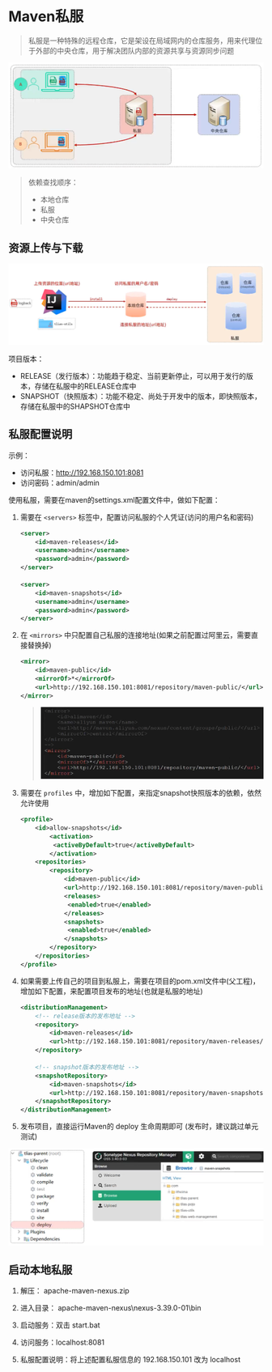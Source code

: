# Maven私服

> 私服是一种特殊的远程仓库，它是架设在局域网内的仓库服务，用来代理位于外部的中央仓库，用于解决团队内部的资源共享与资源同步问题

<img src="img/Maven私服/image-20230819211913657.png" alt="image-20230819211913657" style="zoom:67%;" />

> 依赖查找顺序：
>
> - 本地仓库
> - 私服
> - 中央仓库

## 资源上传与下载

<img src="img/Maven私服/image-20230819212140934.png" alt="image-20230819212140934" style="zoom:67%;" />

项目版本：

- RELEASE（发行版本）：功能趋于稳定、当前更新停止，可以用于发行的版本，存储在私服中的RELEASE仓库中
- SNAPSHOT（快照版本）：功能不稳定、尚处于开发中的版本，即快照版本，存储在私服中的SHAPSHOT仓库中

## 私服配置说明

示例：

- 访问私服：http://192.168.150.101:8081
- 访问密码：admin/admin

使用私服，需要在maven的settings.xml配置文件中，做如下配置：

1. 需要在 `<servers>` 标签中，配置访问私服的个人凭证(访问的用户名和密码)

   ```xml
   <server>
       <id>maven-releases</id>
       <username>admin</username>
       <password>admin</password>
   </server>
       
   <server>
       <id>maven-snapshots</id>
       <username>admin</username>
       <password>admin</password>
   </server>
   ```

2. 在 `<mirrors>` 中只配置自己私服的连接地址(如果之前配置过阿里云，需要直接替换掉)

   ```xml
   <mirror>
       <id>maven-public</id>
       <mirrorOf>*</mirrorOf>
       <url>http://192.168.150.101:8081/repository/maven-public/</url>
   </mirror>
   ```

   > <img src="img/Maven私服/image-20230819212950207.png" alt="image-20230819212950207" style="zoom: 67%;" />

3. 需要在 `profiles` 中，增加如下配置，来指定snapshot快照版本的依赖，依然允许使用

   ```xml
   <profile>
       <id>allow-snapshots</id>
           <activation>
           	<activeByDefault>true</activeByDefault>
           </activation>
       <repositories>
           <repository>
               <id>maven-public</id>
               <url>http://192.168.150.101:8081/repository/maven-public/</url>
               <releases>
               	<enabled>true</enabled>
               </releases>
               <snapshots>
               	<enabled>true</enabled>
               </snapshots>
           </repository>
       </repositories>
   </profile>
   ```

4. 如果需要上传自己的项目到私服上，需要在项目的pom.xml文件中(父工程)，增加如下配置，来配置项目发布的地址(也就是私服的地址)

   ```xml
   <distributionManagement>
       <!-- release版本的发布地址 -->
       <repository>
           <id>maven-releases</id>
           <url>http://192.168.150.101:8081/repository/maven-releases/</url>
       </repository>
       
       <!-- snapshot版本的发布地址 -->
       <snapshotRepository>
           <id>maven-snapshots</id>
           <url>http://192.168.150.101:8081/repository/maven-snapshots/</url>
       </snapshotRepository>
   </distributionManagement>
   ```

5. 发布项目，直接运行Maven的 deploy 生命周期即可 (发布时，建议跳过单元测试)

<img src="img/Maven私服/image-20230819213907831.png" alt="image-20230819213907831" style="zoom: 67%;" />

## 启动本地私服

1. 解压： apache-maven-nexus.zip

2. 进入目录： apache-maven-nexus\nexus-3.39.0-01\bin

3. 启动服务：双击 start.bat 
4. 访问服务：localhost:8081
5. 私服配置说明：将上述配置私服信息的 192.168.150.101 改为 localhost 